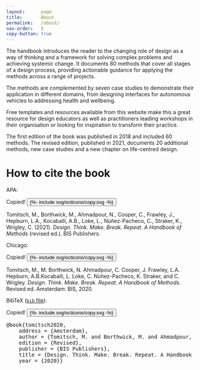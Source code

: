 ```yaml
---
layout:      page
title:       About
permalink:   /about/
nav-order:   5
copy-button: true
---
```


The handbook introduces the reader to the changing role of design as a way of thinking and a framework for solving complex problems and achieving systemic change. It documents 80 methods that cover all stages of a design process, providing actionable guidance for applying the methods across a range of projects.

The methods are complemented by seven case studies to demonstrate their application in different domains, from designing interfaces for autonomous vehicles to addressing health and wellbeing.

Free templates and resources available from this website make this a great resource for design educators as well as practitioners leading workshops in their organisation or looking for inspiration to transform their practice.

The first edition of the book was published in 2018 and included 60 methods. The revised edition, published in 2021, documents 20 additional methods, new case studies and a new chapter on life-centred design.

# How to cite the book

<p>
	<span class="citation-style">
		APA:
	</span>
	<div class="copy-tooltip">
		<span class="tooltip-text">Copied!</span>
		<button data-clipboard-target="#apa">
			{%- include svg/octicons/copy.svg -%}
		</button>
	</div>
</p>

<p id="apa" class="citation">Tomitsch, M., Borthwick, M., Ahmadpour, N., Cooper, C., Frawley, J., Hepburn, L.A., Kocaballi, A.B., Loke, L., Núñez-Pacheco, C., Straker, K., Wrigley, C. (2021). <em>Design. Think. Make. Break. Repeat. A Handbook of Methods</em> (revised ed.). BIS Publishers.</p>

<p>
	<span class="citation-style">
		Chicago:
	</span>
	<div class="copy-tooltip">
		<span class="tooltip-text">Copied!</span>
		<button data-clipboard-target="#chicago">
			{%- include svg/octicons/copy.svg -%}
		</button>
	</div>
</p>

<p id="chicago" class="citation">Tomitsch, M., M. Borthwick, N. Ahmadpour, C. Cooper, J. Frawley, L.A. Hepburn, A.B.Kocaballi, L. Loke, C. Núñez-Pacheco, K. Straker, and C. Wrigley. <em>Design. Think. Make. Break. Repeat. A Handbook of Methods.</em> Revised ed. Amsterdam: BIS, 2020.</p>

<p>
	<span class="citation-style">
		BibTeX (<a href="{{ "assets/dtmbr.bib" | relative_url }}"><code>bib</code> file</a>):
	</span>
	<div class="copy-tooltip">
		<span class="tooltip-text">Copied!</span>
		<button data-clipboard-target="#bibtex">
			{%- include svg/octicons/copy.svg -%}
		</button>
	</div>
</p>

<pre id="bibtex" class="citation">
@book{tomitsch2020,
	address = {Amsterdam},
	author = {Tomitsch, M. and Borthwick, M. and Ahmadpour, N. and Cooper, C. and Frawley, J. and Hepburn, L.A. and Kocaballi, A.B. and Loke, L. and N{\'u}{\~n}ez-Pacheco, C. and Straker, K. and Wrigley, C.},
	edition = {Revised},
	publisher = {BIS Publishers},
	title = {Design. Think. Make. Break. Repeat. A Handbook of Methods},
	year = {2020}}</pre>